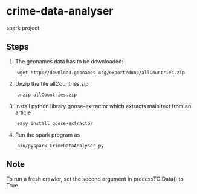 # crime-data-analyser
spark project

Steps
-----

1. The geonames data has to be downloaded:
```	
	wget http://download.geonames.org/export/dump/allCountries.zip
```
2. Unzip the file allCountries.zip
```
	unzip allCountries.zip
```	
3. Install python library goose-extractor which extracts main text from an article
```	
	easy_install goose-extractor
```
4. Run the spark program as
```
	bin/pyspark CrimeDataAnalyser.py
```
Note
----
To run a fresh crawler, set the second argument in processTOIData() to True.

